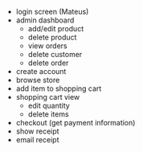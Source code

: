 - login screen (Mateus)
- admin dashboard
  - add/edit product
  - delete product
  - view orders
  - delete customer
  - delete order
- create account
- browse store
- add item to shopping cart
- shopping cart view
  - edit quantity
  - delete items
- checkout (get payment information)
- show receipt
- email receipt
